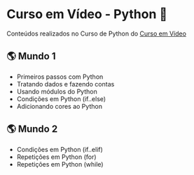 # Curso em Vídeo - Python :snake:
Conteúdos realizados no Curso de Python do [Curso em Vídeo](https://www.cursoemvideo.com/curso/)

## :earth_americas: Mundo 1
- Primeiros passos com Python
- Tratando dados e fazendo contas
- Usando módulos do Python
- Condições em Python (if..else)
- Adicionando cores ao Python


## :earth_americas: Mundo 2
- Condições em Python (if..elif)
- Repetições em Python (for)
- Repetições em Python (while)